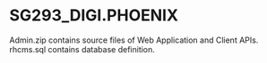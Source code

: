 # SG293_DIGI.PHOENIX

Admin.zip contains source files of Web Application and Client APIs. 
rhcms.sql contains database definition.
